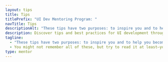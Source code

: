 ```yaml
---
layout: tips
title: Tips
titlePrefix: "UI Dev Mentoring Program: "
navTitle: Tips
descriptionAlt: "These tips have two purposes: to inspire you and to help you become a better UI developer."
description: Discover tips and best practices for UI development through my UI development mentoring project. Get inspired and become a better UI developer.
tagline:
  - "These tips have two purposes: to inspire you and to help you become a better UI developer."
  - You might not remember all of these, but try to read it at least—you might find some the tips quite helpful.
type: mentor
---
```

